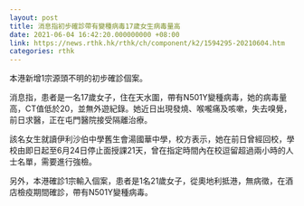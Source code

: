 ```yaml
---
layout: post
title: 消息指初步確診帶有變種病毒17歲女生病毒量高
date: 2021-06-04 16:42:20.000000000 +08:00
link: https://news.rthk.hk/rthk/ch/component/k2/1594295-20210604.htm
categories: rthk
---
```


本港新增1宗源頭不明的初步確診個案。

消息指，患者是一名17歲女子，住在天水圍，帶有N501Y變種病毒，她的病毒量高，CT值低於20，並無外遊紀錄。她近日出現發燒、喉嚨痛及咳嗽，失去嗅覺，前日求醫，正在屯門醫院接受隔離治療。

該名女生就讀伊利沙伯中學舊生會湯國華中學，校方表示，她在前日曾經回校，學校由即日起至6月24日停止面授課21天，曾在指定時間內在校逗留超過兩小時的人士名單，需要進行強檢。

另外，本港確診1宗輸入個案，患者是1名21歲女子，從奧地利抵港，無病徵，在酒店檢疫期間確診，帶有N501Y變種病毒。
